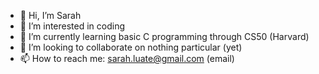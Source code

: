 - 👋 Hi, I’m Sarah
- 👀 I’m interested in coding
- 🌱 I’m currently learning basic C programming through CS50 (Harvard)
- 💞️ I’m looking to collaborate on nothing particular (yet)
- 📫 How to reach me: sarah.luate@gmail.com (email)

<!---
sluate/sluate is a ✨ special ✨ repository because its `README.md` (this file) appears on your GitHub profile.
You can click the Preview link to take a look at your changes.
--->
